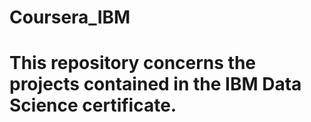 # Coursera_IBM
# This repository concerns the projects contained in the IBM Data Science certificate.
